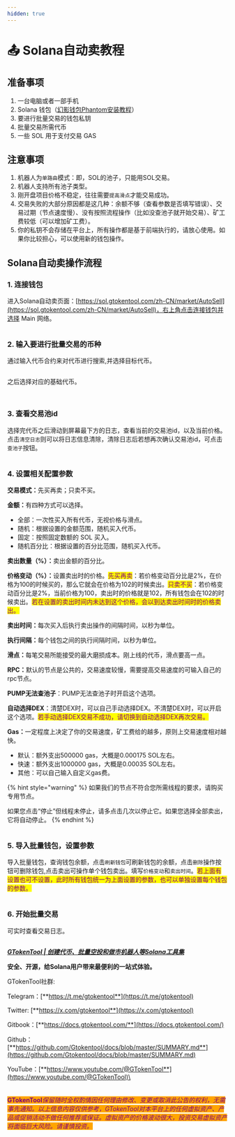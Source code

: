 ```yaml
---
hidden: true
---
```


# 📤 Solana自动卖教程

## 准备事项

1. 一台电脑或者一部手机
2. Solana 钱包（[幻影钱包Phantom安装教程](https://docs.gtokentool.com/solana/auxiliary-tutorial/phantom-wallet-installation)）
3. 要进行批量交易的钱包私钥
4. 批量交易所需代币
5. 一些 SOL 用于支付交易 GAS

## 注意事项

1. 机器人为`单路由`模式：即，SOL的池子，只能用SOL交易。
2. 机器人支持所有池子类型。
3. 刚开盘项目价格不稳定，往往需要`提高滑点`才能交易成功。
4. 交易失败的大部分原因都是这几种：余额不够（查看参数是否填写错误）、交易过期（节点速度慢）、没有按照流程操作（比如没查池子就开始交易）、矿工费较低（可以增加矿工费）。
5. 你的私钥不会存储在平台上，所有操作都是基于前端执行的，请放心使用。如果你比较担心，可以使用新的钱包操作。

## Solana自动卖操作流程

### 1. 连接钱包

进入Solana自动卖页面：[https://sol.gtokentool.com/zh-CN/market/AutoSell](https://sol.gtokentool.com/zh-CN/market/AutoSell)，右上角点击连接钱包并选择 Main 网络。

<figure><img src="../../.gitbook/assets/Snipaste_2025-05-15_13-08-22.png" alt=""><figcaption></figcaption></figure>

### 2. 输入要进行批量交易的币种

通过输入代币合约来对代币进行搜索,并选择目标代币。

<figure><img src="../../.gitbook/assets/Snipaste_2025-05-15_13-07-00.png" alt=""><figcaption></figcaption></figure>

之后选择对应的基础代币。

<figure><img src="../../.gitbook/assets/Snipaste_2025-05-15_13-06-19.png" alt=""><figcaption></figcaption></figure>

<figure><img src="../../.gitbook/assets/Snipaste_2025-05-15_11-11-26.png" alt=""><figcaption></figcaption></figure>

### 3. 查看交易池id

选择完代币之后滑动到屏幕最下方的日志，查看当前的交易池id，以及当前价格。点击`清空日志`则可以将日志信息清除，清除日志后若想再次确认交易池id，可点击`查池子`按钮。

<figure><img src="../../.gitbook/assets/Snipaste_2025-05-15_13-04-44.png" alt=""><figcaption></figcaption></figure>

### 4. 设置相关配置参数

**交易模式：**&#x5148;买再卖；只卖不买。

**金额：**&#x6709;四种方式可以选择。

* 全部：一次性买入所有代币，无视价格与滑点。
* 随机：根据设置的金额范围，随机买入代币。
* 固定：按照固定数额的 SOL 买入。
* 随机百分比：根据设置的百分比范围，随机买入代币。

**卖出数量（%）：**&#x5356;出金额的百分比。

**价格变动（%）：**&#x8BBE;置卖出时的价格。<mark style="color:purple;">先买再卖</mark>：若价格变动百分比是2%，在价格为100的时候买的，那么它就会在价格为102的时候卖出。<mark style="color:purple;">只卖不买</mark>：若价格变动百分比是2%，当前价格为100，卖出时的价格就是102，所有钱包会在102的时候卖出。<mark style="color:purple;">若在设置的卖出时间内未达到这个价格，会以到达卖出时间时的价格卖出。</mark>

**卖出时间：**&#x6BCF;次买入后执行卖出操作的间隔时间，以秒为单位。

**执行间隔：**&#x6BCF;个钱包之间的执行间隔时间，以秒为单位。

**滑点：**&#x6BCF;笔交易所能接受的最大磨损成本。刚上线的代币，滑点要高一点。

**RPC：**&#x9ED8;认的节点是公共的，交易速度较慢，需要提高交易速度的可输入自己的rpc节点。

**PUMP无法查池子**：PUMP无法查池子时开启这个选项。

**自动选择DEX**：清楚DEX时，可以自己手动选择DEX。不清楚DEX时，可以开启这个选项。<mark style="color:purple;">若手动选择DEX交易不成功，请切换到自动选择DEX再次交易。</mark>

**Gas：**&#x4E00;定程度上决定了你的交易速度，矿工费给的越多，原则上交易速度相对越快。

* 默认：额外支出500000 gas，大概是0.000175 SOL左右。
* 快速：额外支出1000000 gas，大概是0.00035 SOL左右。
* 其他：可以自己输入自定义gas费。

{% hint style="warning" %}
如果我们的节点不符合您所需线程的要求，请购买专用节点。

如果您点击“停止”但线程未停止，请多点击几次以停止它。如果您选择全部卖出，它将自动停止。
{% endhint %}

<figure><img src="../../.gitbook/assets/Snipaste_2025-05-15_11-12-07.png" alt=""><figcaption></figcaption></figure>

### 5. 导入批量钱包，设置参数

导入批量钱包，查询钱包余额，点击`刷新钱包`可刷新钱包的余额，点击`删除`操作按钮可删除钱包,点击卖出可操作单个钱包卖出。填写`价格变动`和`卖出时间`。<mark style="color:purple;">若上面有设置也可不设置，此时所有钱包统一为上面设置的参数，也可以单独设置每个钱包的参数。</mark>

<figure><img src="../../.gitbook/assets/Snipaste_2025-05-15_11-12-23.png" alt=""><figcaption></figcaption></figure>

### 6. 开始批量交易

可实时查看交易日志。

<figure><img src="../../.gitbook/assets/Snipaste_2025-05-15_11-12-37.png" alt=""><figcaption></figcaption></figure>

[_**GTokenTool | 创建代币、批量空投和做市机器人等Solana工具集**_](https://sol.gtokentool.com)

**安全、开源，给Solana用户带来最便利的一站式体验。**



GTokenTool社群:

Telegram：[**https://t.me/gtokentool**](https://t.me/gtokentool)

Twitter:  [**https://x.com/gtokentool**](https://x.com/gtokentool)

Gitbook：[**https://docs.gtokentool.com/**](https://docs.gtokentool.com/)

Github：[**https://github.com/Gtokentool/docs/blob/master/SUMMARY.md**](https://github.com/Gtokentool/docs/blob/master/SUMMARY.md)

YouTube：[**https://www.youtube.com/@GTokenTool**](https://www.youtube.com/@GTokenTool)\
\
\
\
<mark style="color:purple;background-color:orange;">**GTokenTool**</mark>_<mark style="color:purple;background-color:orange;">保留随时全权酌情因任何理由修改、变更或取消此公告的权利，无需事先通知。以上信息内容仅供参考，GTokenTool对本平台上的任何虚拟资产、产品或促销活动不做任何推荐或保证。虚拟资产的价格波动很大，投资交易虚拟资产将面临巨大风险。请谨慎投资。</mark>_
